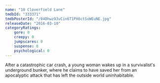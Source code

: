 ```yaml
---
name: "10 Cloverfield Lane"
tmdbId: "333371"
tmdbPosterId: "/84Dhwz93vCin6T1PX6ctSvWEuNE.jpg"
releaseDate: "2016-03-10"
categoryRatings:
    gore: 0
    creepy: 0
    jumpscares: 0
    suspense: 0
    psychological: 0
---
```

After a catastrophic car crash, a young woman wakes up in a survivalist's underground bunker, where he claims to have saved her from an apocalyptic attack that has left the outside world uninhabitable.
